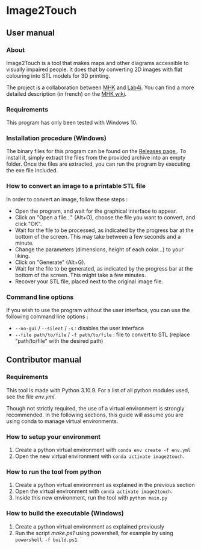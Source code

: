 # Image2Touch

## User manual

### About

Image2Touch is a tool that makes maps and other diagrams accessible to visually impaired people.
It does that by converting 2D images with flat colouring into STL models for 3D printing.

The project is a collaboration between [MHK](https://www.mhk.fr/) and [Lab4i](https://groupe-ovalt.com/lab4i/).
You can find a more detailed description (in french) on the [MHK wiki](https://wikilab.myhumankit.org/index.php?title=Projets:Image2Touch).

### Requirements

This program has only been tested with Windows 10.

### Installation procedure (Windows)

The binary files for this program can be found on the [Releases page.](https://github.com/myhumankit/Image2Touch/releases).
To install it, simply extract the files from the provided archive into an empty folder.
Once the files are extracted, you can run the program by executing the exe file included.

### How to convert an image to a printable STL file

In order to convert an image, follow these steps :
- Open the program, and wait for the graphical interface to appear.
- Click on "Open a file..." (Alt+O), choose the file you want to convert, and click "OK".
- Wait for the file to be processed, as indicated by the progress bar at the bottom of the screen. This may take between a few seconds and a minute.
- Change the parameters (dimensions, height of each color...) to your liking.
- Click on "Generate" (Alt+G).
- Wait for the file to be generated, as indicated by the progress bar at the bottom of the screen. This might take a few minutes.
- Recover your STL file, placed next to the original image file.

### Command line options

If you wish to use the program without the user interface, you can use the following command line options :
- `--no-gui` / `--silent` / `-s` : disables the user interface
- `--file path/to/file` / `-f path/to/file` : file to convert to STL (replace "path/to/file" with the desired path)

## Contributor manual

### Requirements
This tool is made with Python 3.10.9.
For a list of all python modules used, see the file *env.yml*.

Though not strictly required, the use of a virtual environment is strongly recommended.
In the following sections, this guide will assume you are using conda to manage virtual environments.

### How to setup your environment
1. Create a python virtual environment with `conda env create -f env.yml`
2. Open the new virtual environment with `conda activate image2touch`.

### How to run the tool from python
1. Create a python virtual environment as explained in the previous section
2. Open the virtual environment with `conda activate image2touch`.
3. Inside this new environment, run the tool with `python main.py`

### How to build the executable (Windows)
1. Create a python virtual environment as explained previously
2. Run the script *make.ps1* using powershell, for example by using `powershell -f build.ps1`. `